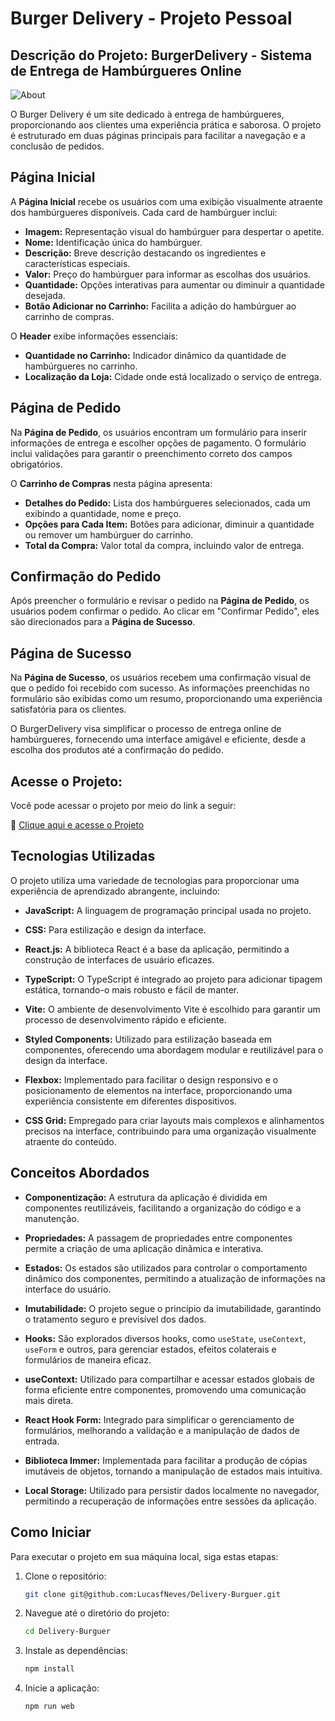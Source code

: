 # Burger Delivery - Projeto Pessoal

## Descrição do Projeto: BurgerDelivery - Sistema de Entrega de Hambúrgueres Online

![About](https://github.com/LucasfNeves/Delivery-Burguer/assets/136910031/c62d8b21-3f5a-4f8d-9d36-a4e8b53ff0bc)


O Burger Delivery é um site dedicado à entrega de hambúrgueres, proporcionando aos clientes uma experiência prática e saborosa. O projeto é estruturado em duas páginas principais para facilitar a navegação e a conclusão de pedidos.

## Página Inicial

A **Página Inicial** recebe os usuários com uma exibição visualmente atraente dos hambúrgueres disponíveis. Cada card de hambúrguer inclui:

- **Imagem:** Representação visual do hambúrguer para despertar o apetite.
- **Nome:** Identificação única do hambúrguer.
- **Descrição:** Breve descrição destacando os ingredientes e características especiais.
- **Valor:** Preço do hambúrguer para informar as escolhas dos usuários.
- **Quantidade:** Opções interativas para aumentar ou diminuir a quantidade desejada.
- **Botão Adicionar no Carrinho:** Facilita a adição do hambúrguer ao carrinho de compras.

O **Header** exibe informações essenciais:

- **Quantidade no Carrinho:** Indicador dinâmico da quantidade de hambúrgueres no carrinho.
- **Localização da Loja:** Cidade onde está localizado o serviço de entrega.
## Página de Pedido

Na **Página de Pedido**, os usuários encontram um formulário para inserir informações de entrega e escolher opções de pagamento. O formulário inclui validações para garantir o preenchimento correto dos campos obrigatórios.

O **Carrinho de Compras** nesta página apresenta:

- **Detalhes do Pedido:** Lista dos hambúrgueres selecionados, cada um exibindo a quantidade, nome e preço.
- **Opções para Cada Item:** Botões para adicionar, diminuir a quantidade ou remover um hambúrguer do carrinho.
- **Total da Compra:** Valor total da compra, incluindo valor de entrega.

## Confirmação do Pedido

Após preencher o formulário e revisar o pedido na **Página de Pedido**, os usuários podem confirmar o pedido. Ao clicar em "Confirmar Pedido", eles são direcionados para a **Página de Sucesso**.

## Página de Sucesso

Na **Página de Sucesso**, os usuários recebem uma confirmação visual de que o pedido foi recebido com sucesso. As informações preenchidas no formulário são exibidas como um resumo, proporcionando uma experiência satisfatória para os clientes.

O BurgerDelivery visa simplificar o processo de entrega online de hambúrgueres, fornecendo uma interface amigável e eficiente, desde a escolha dos produtos até a confirmação do pedido.


## Acesse o Projeto:
Você pode acessar o projeto por meio do link a seguir:

🚀  [Clique aqui e acesse o Projeto](https://delivery-burguer.vercel.app/)


## Tecnologias Utilizadas
O projeto utiliza uma variedade de tecnologias para proporcionar uma experiência de aprendizado abrangente, incluindo:

- **JavaScript:** A linguagem de programação principal usada no projeto.
  
- **CSS:** Para estilização e design da interface.
  
- **React.js:** A biblioteca React é a base da aplicação, permitindo a construção de interfaces de usuário eficazes.
  
- **TypeScript:** O TypeScript é integrado ao projeto para adicionar tipagem estática, tornando-o mais robusto e fácil de manter.
  
- **Vite:** O ambiente de desenvolvimento Vite é escolhido para garantir um processo de desenvolvimento rápido e eficiente.
  
- **Styled Components:** Utilizado para estilização baseada em componentes, oferecendo uma abordagem modular e reutilizável para o design da interface.

- **Flexbox:** Implementado para facilitar o design responsivo e o posicionamento de elementos na interface, proporcionando uma experiência consistente em diferentes dispositivos.
  
- **CSS Grid:** Empregado para criar layouts mais complexos e alinhamentos precisos na interface, contribuindo para uma organização visualmente atraente do conteúdo.


## Conceitos Abordados

- **Componentização:** A estrutura da aplicação é dividida em componentes reutilizáveis, facilitando a organização do código e a manutenção.

- **Propriedades:** A passagem de propriedades entre componentes permite a criação de uma aplicação dinâmica e interativa.

- **Estados:** Os estados são utilizados para controlar o comportamento dinâmico dos componentes, permitindo a atualização de informações na interface do usuário.

- **Imutabilidade:** O projeto segue o princípio da imutabilidade, garantindo o tratamento seguro e previsível dos dados.

- **Hooks:** São explorados diversos hooks, como `useState`, `useContext`, `useForm` e outros, para gerenciar estados, efeitos colaterais e formulários de maneira eficaz.

- **useContext:** Utilizado para compartilhar e acessar estados globais de forma eficiente entre componentes, promovendo uma comunicação mais direta.

- **React Hook Form:** Integrado para simplificar o gerenciamento de formulários, melhorando a validação e a manipulação de dados de entrada.

- **Biblioteca Immer:** Implementada para facilitar a produção de cópias imutáveis de objetos, tornando a manipulação de estados mais intuitiva.

- **Local Storage:** Utilizado para persistir dados localmente no navegador, permitindo a recuperação de informações entre sessões da aplicação.


## Como Iniciar

Para executar o projeto em sua máquina local, siga estas etapas:

1. Clone o repositório:

   ```bash
   git clone git@github.com:LucasfNeves/Delivery-Burguer.git

2. Navegue até o diretório do projeto:
   ```bash
   cd Delivery-Burguer


4. Instale as dependências:
   ```bash
   npm install
   ```

5. Inicie a aplicação:
   ```bash
   npm run web
   ```
